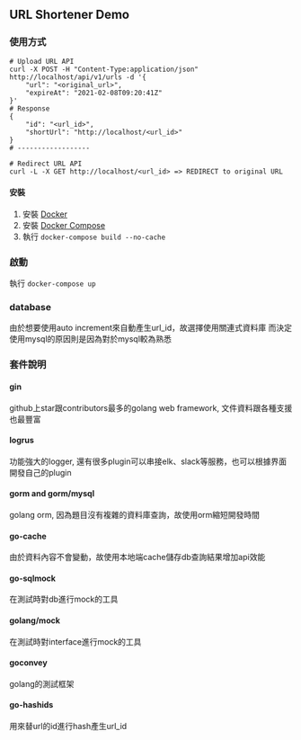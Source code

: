 ## URL Shortener Demo

### 使用方式
    # Upload URL API
    curl -X POST -H "Content-Type:application/json" http://localhost/api/v1/urls -d '{
        "url": "<original_url>",
        "expireAt": "2021-02-08T09:20:41Z"
    }'
    # Response
    {
        "id": "<url_id>",
        "shortUrl": "http://localhost/<url_id>"
    }
    # ------------------
    
    # Redirect URL API
    curl -L -X GET http://localhost/<url_id> => REDIRECT to original URL
    
#### 安裝
1. 安裝 [Docker](https://docs.docker.com/engine/install/)
2. 安裝 [Docker Compose](https://docs.docker.com/compose/install/)
3. 執行 `docker-compose build --no-cache`

### 啟動
執行 `docker-compose up`

### database
由於想要使用auto increment來自動產生url_id，故選擇使用關連式資料庫
而決定使用mysql的原因則是因為對於mysql較為熟悉

### 套件說明
#### gin
github上star跟contributors最多的golang web framework, 文件資料跟各種支援也最豐富
#### logrus
功能強大的logger, 還有很多plugin可以串接elk、slack等服務，也可以根據界面開發自己的plugin
#### gorm and gorm/mysql
golang orm, 因為題目沒有複雜的資料庫查詢，故使用orm縮短開發時間
#### go-cache
由於資料內容不會變動，故使用本地端cache儲存db查詢結果增加api效能
#### go-sqlmock
在測試時對db進行mock的工具
#### golang/mock
在測試時對interface進行mock的工具
#### goconvey
golang的測試框架
#### go-hashids
用來替url的id進行hash產生url_id